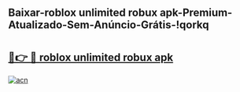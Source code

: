 
## Baixar-roblox unlimited robux apk-Premium-Atualizado-Sem-Anúncio-Grátis-!qorkq

# <h2><a href="https://andorid.site?title=roblox_unlimited_robux_apk&ref=27">🔗👉 🔴 roblox unlimited robux apk</a></h2>

[![acn](https://github.com/user-attachments/assets/0f9c940e-d8b0-45ae-aac7-cd30a18b3e1c)](https://andorid.site?title=roblox_unlimited_robux_apk&ref=27)

